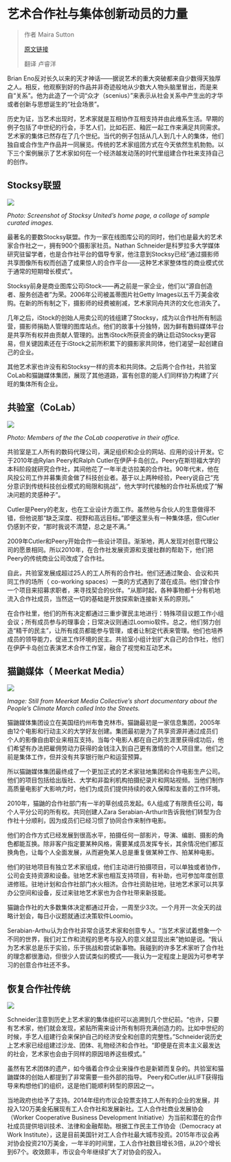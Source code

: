 # 艺术合作社与集体创新动员的力量

> 作者 Maira Sutton
>
> [原文链接](http://www.shareable.net/blog/art-co-ops-and-the-power-of-mobilizing-collaboration-for-creativity)
>
> 翻译 卢睿洋

Brian Eno反对长久以来的天才神话——据说艺术的重大突破都来自少数得天独厚之人。相反，他观察到好的作品并非奇迹般地从少数大人物头脑里冒出，而是来自“关系”。他为此造了一个词“众才（scenius）”来表示从社会关系中产生出的才华或者创新与思想诞生的“社会场景”。

历史为证，当艺术出现时，艺术家就是互相协作互相支持并由此维系生活。早期的例子包括了中世纪的行会，手艺人们，比如石匠、釉匠一起工作来满足共同需求。艺术家的集体已然存在了几个世纪。当代的例子包括从几人到几十人的集体，他们独自或合作生产作品并一同展览。传统的艺术家组团方式在今天依然生机勃勃。以下三个案例展示了艺术家如何在一个经济越发动荡的时代里组建合作社来支持自己的创作。

## Stocksy联盟

![](/assets/4.2.1.jpg)

_Photo: Screenshot of Stocksy United’s home page, a collage of sample curated images._

最著名的要数Stocksy联盟。作为一家在线图库公司的同时，他们也是最大的艺术家合作社之一，拥有900个摄影家社员。Nathan Schneider是科罗拉多大学媒体研究驻留学者，也是合作社平台的倡导专家，他注意到Stocksy已经“通过摄影师共享图像所有权而创造了成果惊人的合作平台——这种艺术家整体性的商业模式优于通常的短期增长模式”。

Stocksy前身是商业图库公司iStock——再之前是一家企业，他们以“源自创造者、服务创造者”为荣。2006年公司被盖蒂图片社Getty Images以五千万美金收购。在新的所有制之下，摄影师的经费被削减，艺术家同舟共济的文化也消失了。

几年之后，iStock的创始人用卖公司的钱组建了Stocksy，成为以合作社所有制运营，摄影师捐助人管理的图库站点。他们的故事十分独特，因为鲜有数码媒体平台是共享所有权并由贡献人管理的。出售iStock所获资金的确让启动Stocksy更容易，但关键因素还在于iStock之前所积累下的摄影家共同体，他们渴望一起创建自己的企业。

其他艺术家也许没有和Stocksy一样的资本和共同体。之后两个合作社，共验室CoLab和猫鼬媒体集团，展现了其他道路，富有创意的能人们同样协力构建了兴旺的集体所有企业。

## 共验室（CoLab）

![](/assets/4.2.2.jpg)

_Photo: Members of the the CoLab cooperative in their office._

共验室是工人所有的数码代理公司，满足组织和企业的网站、应用的设计开发。它于2010年由Rylan Peery和Ralph Cutler在伊萨卡岛创立。Peery在斯坦福大学的本科阶段就研究合作社，其间他花了一年半走访拉美的合作社。90年代末，他在风投公司工作并募集资金做了科技创业者。基于以上两种经验，Peery说自己“充分意识到传统科技创业模式的局限和挑战”，他大学时代接触的合作社系统成了“解决问题的灵感种子”。

Cutler是Peery的老友，也在工业设计方面工作。虽然他与合伙人的生意做得不错，但他说那“缺乏深度、视野和高远目标。”即便这里头有一种集体感，但Cutler仍感到不安，“那时我说不清楚，总之是不满。”

2009年Cutler和Peery开始合作一些设计项目。渐渐地，两人发现对创意代理公司的愿景相同。所以2010年，在合作社发展资源和支援社群的帮助下，他们把Peery的传统商业公司改成了合作社。

自此，共验室发展成超过25人的工人所有的合作社。他们还通过聚会、会议和共同工作的场所（ co-working spaces）一类的方式遇到了潜在成员。他们曾合作一个项目来招募求职者，来寻找契合的伙伴。“从那时起，各种事物都十分有机地流入合作社成员，当然这一切的基础是开放探索新连接新关系的原则。”

在合作社里，他们的所有决定都通过三重步骤民主地进行：特殊项目议题工作小组会议；所有成员参与的理事会；日常决议则通过Loomio软件。总之，他们努力创造“精干的民主”，让所有成员都能参与管理，或者让制定代表来管理。他们也培养成员的领导能力，促进工作环境的民主。共验室小组计划扩大自己的合作社，他们在伊萨卡岛创立表演艺术合作工作室，融合了视觉和互动艺术。

## 猫鼬媒体（ Meerkat Media）

![](/assets/4.2.3.jpg)

_Image: Still from Meerkat Media Collective’s short documentary about the People’s Climate March called Into the Streets._

猫鼬媒体集团设立在美国纽约州布鲁克林市。猫鼬最初是一家信息集团，2005年由12个电影和行动主义的大学好友创建。集团最初是为了共享资源并通过成员们个人的影像自由职业来相互支持。当每个电影人都在自己的生涯里获得成功后，他们希望有办法把雇佣劳动力获得的金钱注入到自己更有激情的个人项目里。他们之前是集体工作，但并没有共享银行账户和运营预算。

所以猫鼬媒体集团最终成了一个更加正式的艺术家驻地集团和合作电影生产公司。他们的项目包括给出版社、大学和非盈利机构拍摄纪录片和网站视频。当他们制作高质量电影扩大影响力时，他们为成员们提供持续的收入保障和友善的工作环境。

2010年，猫鼬的合作社部门有一半的草创成员发起。6人组成了有限责任公司，每个人平分公司的所有权。共同创建人Zara Serabian-ArthurIt告诉我他们转型为合作社十分顺利，因为成员们已经习惯了协同合作来制作电影。

他们的合作方式已经发展到很高水平，拍摄任何一部影片，导演、编剧、摄影的角色都能互换。除非客户指定要某种风格，需要某成员发挥专长，其余情况他们都互换角色，让每个人全面发展，从而避免某人总是重复做某种工作、拍某种电影。

他们的驻地项目有独立艺术家组成，他们主动进行拍摄项目，可以单独或者协作，公司会支持资源和设备。驻地艺术家也相互支持项目，有补助，也可参加年度创意进修班。驻地计划和合作社部门水火相济。合作社资助驻地，驻地艺术家可以共享办公空间和设备，反过来驻地艺术家也为合作社带来新技能。

猫鼬合作社的大多数集体决定都通过开会，一周至少3次。一个月开一次全天的战略计划会，每日小议题就通过决策软件Loomio。

Serabian-Arthu认为合作社非常合适艺术家和创意专人。“当艺术家试着想象一个不同的世界，我们对工作和流程的思考与投入的意义就显现出来”她如是说。“我认为艺术家总是乐于实验，乐于挑战和尝试新事物。我碰到的许多艺术家听了合作社的理念都很激动，但很少人尝试类似的模式——我认为一定程度上是因为可参考学习的创意合作社还不多。

## 恢复合作社传统

![](/assets/4.2.4.jpg)

Schneider注意到历史上艺术家的集体组织可以追溯到几个世纪前。“也许，只要有艺术家，他们就会发现，紧贴所需来设计所有制将充满创造力的。比如中世纪的时候，手艺人组建行会来保护自己的经济安全和创意的完整性。”Schneider说历史上艺术家已经组建过沙龙、团体、礼物经济和合作社。“即便是在资本主义最发达的社会，艺术家也会由于同样的原因培养这些模式。”

虽然有艺术团体的遗产，如今循着合作企业来操作也是新颖而复杂的。共验室和猫鼬媒体的创始人都提到了非常需要一些外部的指导。 Peery和Cutler从LIFT获得指导来构想他们的组织，这是他们能顺利转型的原因之一。

当地政府也给予了支持。2014年纽约市议会投票支持工人所有的企业的发展，并投入120万美金拓展现有工人合作社和发展新社。工人合作社商业发展协会（Worker Cooperative Business Development Initiative）为当前和潜在的合作社成员提供培训技术、法律和金融帮助。根据工作民主工作协会（Democracy at Work Institute），这是目前美国针对工人合作社最大城市投资。2015年市议会再对协会投资210万美金，一年半的时间里，工人合作社数目增长3倍，从20个增长到67个。收效颇丰，市议会今年继续扩大了对协会的投入。

